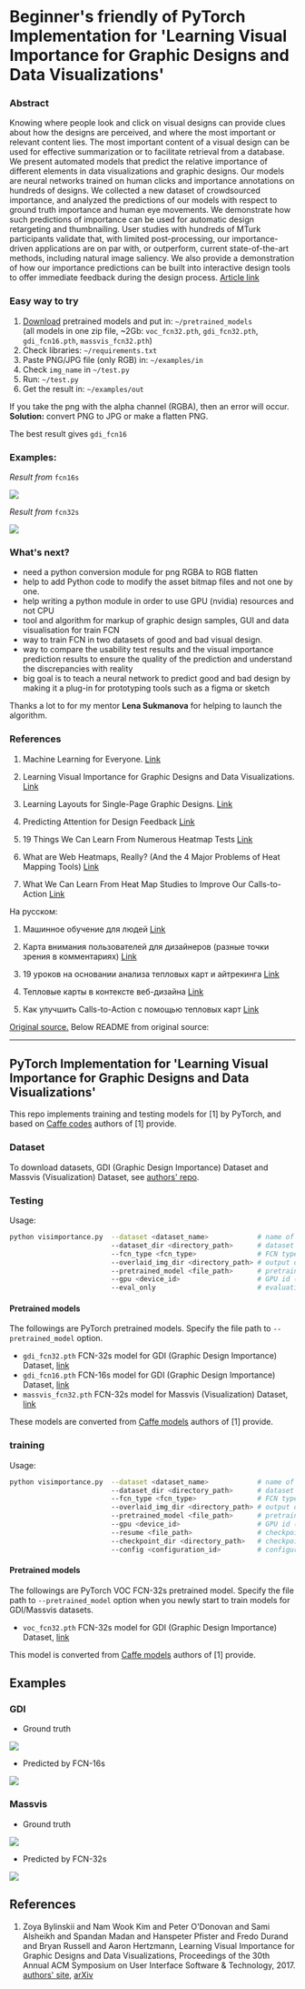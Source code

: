 # Beginner's friendly of PyTorch Implementation for 'Learning Visual Importance for Graphic Designs and Data Visualizations'

### Abstract

Knowing where people look and click on visual designs can provide clues about how the designs are perceived, and where the most important or relevant content lies. The most important content of a visual design can be used for effective summarization or to facilitate retrieval from a database. We present automated models that predict the relative importance of different elements in data visualizations and graphic designs. Our models are neural networks trained on human clicks and importance annotations on hundreds of designs. We collected a new dataset of crowdsourced importance, and analyzed the predictions of our models with respect to ground truth importance and human eye movements. We demonstrate how such predictions of importance can be used for automatic design retargeting and thumbnailing. User studies with hundreds of MTurk participants validate that, with limited post-processing, our importance-driven applications are on par with, or outperform, current state-of-the-art methods, including natural image saliency. We also provide a demonstration of how our importance predictions can be built into interactive design tools to offer immediate feedback during the design process. [Article link](https://arxiv.org/abs/1708.02660) 

### Easy way to try

1. [Download](https://drive.google.com/file/d/1U77h0kMICBuVTfxGdb_8LSPVPBeajYKy/view?usp=sharing) pretrained models and put in: `~/pretrained_models`  
(all models in one zip file, ~2Gb: `voc_fcn32.pth`, `gdi_fcn32.pth`, `gdi_fcn16.pth`, `massvis_fcn32.pth`)  
2. Check libraries: `~/requirements.txt`
3. Paste PNG/JPG file (only RGB) in: `~/examples/in`
4. Check `img_name` in `~/test.py` 
5. Run: `~/test.py` 
6. Get the result in: `~/examples/out`

If you take the png with the alpha channel (RGBA), then an error will occur.  
**Solution:** convert PNG to JPG or make a flatten PNG.  

The best result gives `gdi_fcn16`

### Examples: 

*Result from* `fcn16s`

![](examples/test_2018-11-30_fcn16.jpg)

*Result from* `fcn32s`

![](examples/test_2018-11-30_fcn32.jpg)

### What's next?

- need a python conversion module for png RGBA to RGB flatten
- help to add Python code to modify the asset bitmap files and not one by one.
- help writing a python module in order to use GPU (nvidia) resources and not CPU
- tool and algorithm for markup of graphic design samples, GUI and data visualisation for train FCN
- way to train FCN in two datasets of good and bad visual design.
- way to compare the usability test results and the visual importance prediction results to ensure the quality of the prediction and understand the discrepancies with reality
- big goal is to teach a neural network to predict good and bad design by making it a plug-in for prototyping tools such as a figma or sketch  

Thanks a lot to for my mentor **Lena Sukmanova** for helping to launch the algorithm.

### References

1. Machine Learning for Everyone. [Link](https://vas3k.com/blog/machine_learning/)

2. Learning Visual Importance for Graphic Designs and Data Visualizations. [Link](http://web.mit.edu/zoya/www/docs/predImportance_final.pdf)

3. Learning Layouts for Single-Page Graphic Designs. [Link](http://www.dgp.toronto.edu/~donovan/layout/index.html)

4. Predicting Attention for Design Feedback [Link](https://visxvision.files.wordpress.com/2017/11/3mininfovis.pdf)

5. 19 Things We Can Learn From Numerous Heatmap Tests [Link](https://conversionxl.com/blog/19-things-we-can-learn-from-numerous-heatmap-tests/)

6. What are Web Heatmaps, Really? (And the 4 Major Problems of Heat Mapping Tools) [Link](https://blog.fullstory.com/what-are-web-heatmaps-how-do-they-work-pros-cons-alternatives/)

7. What We Can Learn From Heat Map Studies to Improve Our Calls-to-Action [Link](https://moz.com/ugc/what-we-can-learn-from-heat-map-studies-to-improve-our-callstoactions)  


На русском:

1. Машинное обучение для людей [Link](https://vas3k.ru/blog/machine_learning/?fbclid=IwAR13ujEKXaXaxlkeiBucDGfLDHILl21LqJHt6b4D6Otlte9Eu59a9RAJ6YE)

2. Карта внимания пользователей для дизайнеров (разные точки зрения в комментариях) [Link](https://vc.ru/flood/29427-neyronnaya-set-dnya-karta-vnimaniya-polzovateley-dlya-dizaynerov)

3. 19 уроков на основании анализа тепловых карт и айтрекинга [Link](https://lpgenerator.ru/blog/2014/06/19/shkola-internet-marketinga-19-urokov-na-osnovanii-analiza-teplovyh-kart-i-ajtrekinga/)

4. Тепловые карты в контексте веб-дизайна [Link](https://lpgenerator.ru/blog/2017/04/06/teplovye-karty-v-kontekste-veb-dizajna/)

5. Как улучшить Calls-to-Action с помощью тепловых карт [Link](https://lpgenerator.ru/blog/2017/05/23/kak-uluchshit-calls-action-s-pomoshyu-teplovyh-kart/)  



[Original source.](https://github.com/cydonia999/visimportance-in-pytorch) Below README from original source:

---

## PyTorch Implementation for 'Learning Visual Importance for Graphic Designs and Data Visualizations'

This repo implements training and testing models for [1] by PyTorch, and based on 
 [Caffe codes](https://github.com/cvzoya/visimportance) authors of [1] provide.

### Dataset

To download datasets, GDI (Graphic Design Importance) Dataset and Massvis (Visualization) Dataset,
see [authors' repo](https://github.com/cvzoya/visimportance/tree/master/data).

### Testing

Usage: 
```bash
python visimportance.py  --dataset <dataset_name>            # name of dataset, gdi or massvis (default: gdi)
                         --dataset_dir <directory_path>      # dataset directory
                         --fcn_type <fcn_type>               # FCN type, fcn32 or fcn16 (default: gdi)
                         --overlaid_img_dir <directory_path> # output directory path for images with heatpmap overlaid onto input images
                         --pretrained_model <file_path>      # pretrained model converted from Caffe models
                         --gpu <device_id>                   # GPU id (default: 0)
                         --eval_only                         # evaluation only
```
    
#### Pretrained models

The followings are PyTorch pretrained models. Specify the file path to `--pretrained_model` option.

* `gdi_fcn32.pth` FCN-32s model for GDI (Graphic Design Importance) Dataset, [link](https://drive.google.com/open?id=1jxsq5W_040Vvr5F-HHvCuqHpJbn3dYbI)
* `gdi_fcn16.pth` FCN-16s model for GDI (Graphic Design Importance) Dataset, [link](https://drive.google.com/open?id=1gRLrwKTacehb3s0n59DcPaV2VGmuWOqZ)
* `massvis_fcn32.pth` FCN-32s model for Massvis (Visualization) Dataset, [link](https://drive.google.com/open?id=17jquhHcE-UcIc3kUaxfKEiSjoBHgneWx)

These models are converted from [Caffe models](https://github.com/cvzoya/visimportance/tree/master/models) authors of [1] provide.

### training

Usage: 
```bash
python visimportance.py  --dataset <dataset_name>            # name of dataset, gdi or massvis (default: gdi)
                         --dataset_dir <directory_path>      # dataset directory
                         --fcn_type <fcn_type>               # FCN type, fcn32 or fcn16 (default: gdi)
                         --overlaid_img_dir <directory_path> # output directory path for images with heatpmap overlaid onto input images
                         --pretrained_model <file_path>      # pretrained model converted from Caffe models
                         --gpu <device_id>                   # GPU id (default: 0)
                         --resume <file_path>                # checkpoint file to be loaded when retraining models
                         --checkpoint_dir <directory_path>   # checkpoint file to be saved in each epoch
                         --config <configuration_id>         # configuration for training where several hyperparameters are defined
```

#### Pretrained models

The followings are PyTorch VOC FCN-32s pretrained model.
Specify the file path to `--pretrained_model` option when you newly start to train models for GDI/Massvis datasets.

* `voc_fcn32.pth` FCN-32s model for GDI (Graphic Design Importance) Dataset, [link](https://drive.google.com/open?id=1o26qejatsnxTBV0Uv_qV89q79rFJYrsE)

This model is converted from [Caffe models](https://github.com/cvzoya/visimportance/tree/master/models) authors of [1] provide.

## Examples

### GDI

* Ground truth

![](examples/5257_5453850415_2e6230a9bc_gt.png)

* Predicted by FCN-16s

![](examples/5257_5453850415_2e6230a9bc_pred.png)

### Massvis

* Ground truth

![](examples/economist_daily_chart_103_gt.png)

* Predicted by FCN-32s

![](examples/economist_daily_chart_103_pred.png)

## References

1. Zoya Bylinskii and Nam Wook Kim and Peter O'Donovan and Sami Alsheikh and Spandan Madan
   and Hanspeter Pfister and Fredo Durand and Bryan Russell and Aaron Hertzmann,
   Learning Visual Importance for Graphic Designs and Data Visualizations,
    Proceedings of the 30th Annual ACM Symposium on User Interface Software \& Technology, 2017.
     [authors' site](http://visimportance.csail.mit.edu/), [arXiv](https://arxiv.org/abs/1708.02660)

